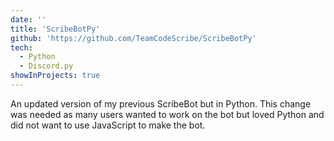 ```yaml
---
date: ''
title: 'ScribeBotPy'
github: 'https://github.com/TeamCodeScribe/ScribeBotPy'
tech:
  - Python
  - Discord.py
showInProjects: true
---
```


An updated version of my previous ScribeBot but in Python. This change was needed as many users wanted to work on the bot but loved Python and did not want to use JavaScript to make the bot.
